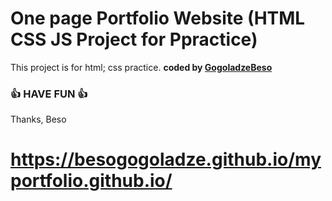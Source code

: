 # One page Portfolio Website (HTML CSS JS Project for Ppractice)  

This project is for html; css practice.
<b>coded by [GogoladzeBeso](https://github.com/besogogoladze)</b>
### 👍 HAVE FUN 👍
Thanks, Beso

# https://besogogoladze.github.io/myportfolio.github.io/
